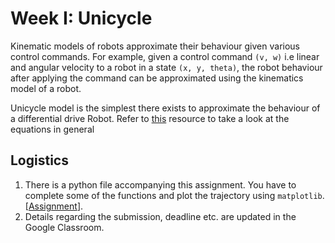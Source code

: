 # Week I: Unicycle
Kinematic models of robots approximate their behaviour given various control commands. For example, given a control command `(v, w)` i.e linear and angular velocity to a robot in a state `(x, y, theta)`, the robot behaviour after applying the command can be approximated using the kinematics model of a robot.

Unicycle model is the simplest there exists to approximate the behaviour of a differential drive Robot. Refer to [this](http://planning.cs.uiuc.edu/node660.html) resource to take a look at the equations in general

## Logistics
1. There is a python file accompanying this assignment. You have to complete some of the functions and plot the trajectory using `matplotlib`. [[Assignment](unicycle.py)].
2. Details regarding the submission, deadline etc. are updated in the Google Classroom.
